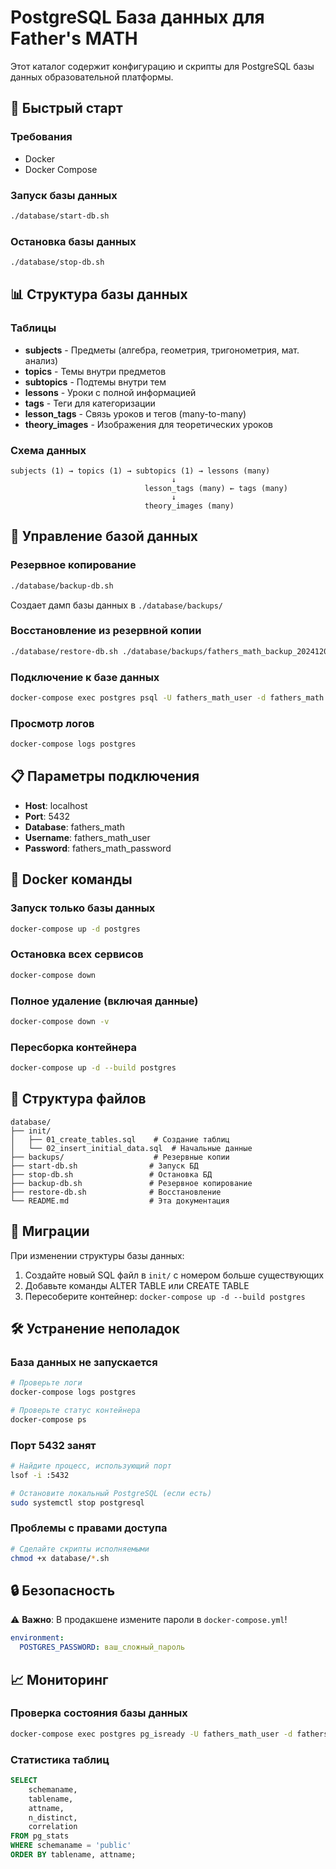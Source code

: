 # PostgreSQL База данных для Father's MATH

Этот каталог содержит конфигурацию и скрипты для PostgreSQL базы данных образовательной платформы.

## 🚀 Быстрый старт

### Требования
- Docker
- Docker Compose

### Запуск базы данных
```bash
./database/start-db.sh
```

### Остановка базы данных
```bash
./database/stop-db.sh
```

## 📊 Структура базы данных

### Таблицы
- **subjects** - Предметы (алгебра, геометрия, тригонометрия, мат. анализ)
- **topics** - Темы внутри предметов
- **subtopics** - Подтемы внутри тем
- **lessons** - Уроки с полной информацией
- **tags** - Теги для категоризации
- **lesson_tags** - Связь уроков и тегов (many-to-many)
- **theory_images** - Изображения для теоретических уроков

### Схема данных
```
subjects (1) → topics (1) → subtopics (1) → lessons (many)
                                    ↓
                              lesson_tags (many) ← tags (many)
                                    ↓
                              theory_images (many)
```

## 🔧 Управление базой данных

### Резервное копирование
```bash
./database/backup-db.sh
```
Создает дамп базы данных в `./database/backups/`

### Восстановление из резервной копии
```bash
./database/restore-db.sh ./database/backups/fathers_math_backup_20241201_120000.sql
```

### Подключение к базе данных
```bash
docker-compose exec postgres psql -U fathers_math_user -d fathers_math
```

### Просмотр логов
```bash
docker-compose logs postgres
```

## 📋 Параметры подключения

- **Host**: localhost
- **Port**: 5432
- **Database**: fathers_math
- **Username**: fathers_math_user
- **Password**: fathers_math_password

## 🐳 Docker команды

### Запуск только базы данных
```bash
docker-compose up -d postgres
```

### Остановка всех сервисов
```bash
docker-compose down
```

### Полное удаление (включая данные)
```bash
docker-compose down -v
```

### Пересборка контейнера
```bash
docker-compose up -d --build postgres
```

## 📁 Структура файлов

```
database/
├── init/
│   ├── 01_create_tables.sql    # Создание таблиц
│   └── 02_insert_initial_data.sql  # Начальные данные
├── backups/                    # Резервные копии
├── start-db.sh                # Запуск БД
├── stop-db.sh                 # Остановка БД
├── backup-db.sh               # Резервное копирование
├── restore-db.sh              # Восстановление
└── README.md                  # Эта документация
```

## 🔄 Миграции

При изменении структуры базы данных:

1. Создайте новый SQL файл в `init/` с номером больше существующих
2. Добавьте команды ALTER TABLE или CREATE TABLE
3. Пересоберите контейнер: `docker-compose up -d --build postgres`

## 🛠️ Устранение неполадок

### База данных не запускается
```bash
# Проверьте логи
docker-compose logs postgres

# Проверьте статус контейнера
docker-compose ps
```

### Порт 5432 занят
```bash
# Найдите процесс, использующий порт
lsof -i :5432

# Остановите локальный PostgreSQL (если есть)
sudo systemctl stop postgresql
```

### Проблемы с правами доступа
```bash
# Сделайте скрипты исполняемыми
chmod +x database/*.sh
```

## 🔒 Безопасность

⚠️ **Важно**: В продакшене измените пароли в `docker-compose.yml`!

```yaml
environment:
  POSTGRES_PASSWORD: ваш_сложный_пароль
```

## 📈 Мониторинг

### Проверка состояния базы данных
```bash
docker-compose exec postgres pg_isready -U fathers_math_user -d fathers_math
```

### Статистика таблиц
```sql
SELECT 
    schemaname,
    tablename,
    attname,
    n_distinct,
    correlation
FROM pg_stats
WHERE schemaname = 'public'
ORDER BY tablename, attname;
```

